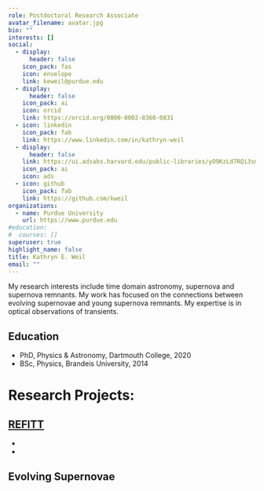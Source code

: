 ```yaml
---
role: Postdoctoral Research Associate
avatar_filename: avatar.jpg
bio: ""
interests: []
social:
  - display:
      header: false
    icon_pack: fas
    icon: envelope
    link: keweil@purdue.edu
  - display:
      header: false
    icon_pack: ai
    icon: orcid
    link: https://orcid.org/0000-0002-8360-0831
  - icon: linkedin
    icon_pack: fab
    link: https://www.linkedin.com/in/kathryn-weil
  - display:
      header: false
    link: https://ui.adsabs.harvard.edu/public-libraries/yO9KzLd7RQi3sm27aEs8cg
    icon_pack: ai
    icon: ads
  - icon: github
    icon_pack: fab
    link: https://github.com/kweil
organizations:
  - name: Purdue University
    url: https://www.purdue.edu
#education:
#  courses: []
superuser: true
highlight_name: false
title: Kathryn E. Weil
email: ""
---
```

My research interests include time domain astronomy, supernova and supernova remnants.  My work has focused on the connections between evolving supernovae and young supernova remnants. My expertise is in optical observations of transients.

## Education

* PhD, Physics & Astronomy, Dartmouth College, 2020
* BSc, Physics, Brandeis University, 2014

# Research Projects:

## [REFITT](http://refitt.org)

*
*

## Evolving Supernovae
